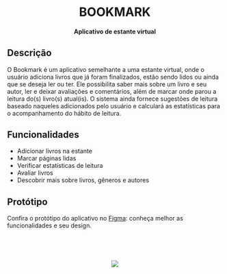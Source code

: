 <h1 align="center">
  <br>
 	BOOKMARK
  <br>
</h1>

<h4 align="center">Aplicativo de estante virtual</h4>

## Descrição
O Bookmark é um aplicativo semelhante a uma estante virtual, onde o usuário adiciona livros que já foram finalizados, estão sendo lidos ou ainda que se deseja ler ou ter. Ele possibilita saber mais sobre um livro e seu autor, ler e deixar avaliações e comentários, além de marcar onde parou a leitura do(s) livro(s) atual(is). O sistema ainda fornece sugestões de leitura baseado naqueles adicionados pelo usuário e calculará as estatísticas para o acompanhamento do hábito de leitura. 

## Funcionalidades

* Adicionar livros na estante
* Marcar páginas lidas
* Verificar estatísticas de leitura
* Avaliar livros
* Descobrir mais sobre livros, gêneros e autores

## Protótipo
Confira o protótipo do aplicativo no <a href="https://www.figma.com/proto/pLd950Q5pwy6glaK50Z9CQ/Bookmark-app-(PT)---Fixed?node-id=0%3A453&scaling=min-zoom" title="Protótipo do Bookmark">Figma</a>: conheça melhor as funcionalidades e seu design.

<h1 align="center">
  <br>
 	<img src="https://i.imgur.com/t19SIRe.png"></a>
  <br>
</h1>
